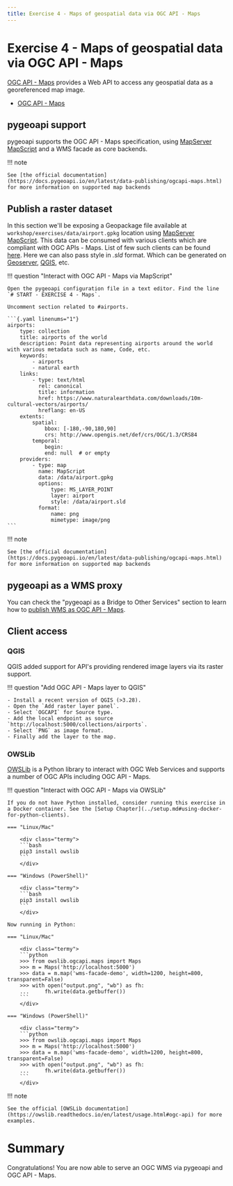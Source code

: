 ```yaml
---
title: Exercise 4 - Maps of geospatial data via OGC API - Maps
---
```


# Exercise 4 - Maps of geospatial data via OGC API - Maps

[OGC API - Maps](https://ogcapi.ogc.org/maps) provides a Web API to access
any geospatial data as a georeferenced map image.

* [OGC API - Maps](https://docs.ogc.org/DRAFTS/20-058.html)

## pygeoapi support

pygeoapi supports the OGC API - Maps specification, using [MapServer MapScript](https://www.mapserver.org/mapscript) and a WMS facade as core backends.

!!! note

    See [the official documentation](https://docs.pygeoapi.io/en/latest/data-publishing/ogcapi-maps.html) for more information on supported map backends

## Publish a raster dataset

In this section we'll be exposing a Geopackage file available at `workshop/exercises/data/airport.gpkg` location using [MapServer MapScript](https://www.mapserver.org/mapscript). This data can be consumed with various clients which are compliant with OGC APIs - Maps. List of few such clients can be found [here](https://github.com/opengeospatial/ogcapi-maps/blob/master/implementations.adoc#clients). Here we can also pass style in *.sld* format. Which can be generated on [Geoserver](https://docs.geoserver.org/stable/en/user/styling/index.html), [QGIS](https://www.qgistutorials.com/en/docs/3/basic_vector_styling.html), etc. 
 
!!! question "Interact with OGC API - Maps via MapScript"

    Open the pygeoapi configuration file in a text editor. Find the line `# START - EXERCISE 4 - Maps`.

    Uncomment section related to #airports.

    ```{.yaml linenums="1"}
    airports:
        type: collection
        title: airports of the world
        description: Point data representing airports around the world with various metadata such as name, Code, etc.
        keywords:
            - airports
            - natural earth
        links:
            - type: text/html
              rel: canonical
              title: information
              href: https://www.naturalearthdata.com/downloads/10m-cultural-vectors/airports/
              hreflang: en-US
        extents:
            spatial:
                bbox: [-180,-90,180,90]
                crs: http://www.opengis.net/def/crs/OGC/1.3/CRS84
            temporal:
                begin:
                end: null  # or empty
        providers:
            - type: map
              name: MapScript
              data: /data/airport.gpkg
              options:
                  type: MS_LAYER_POINT
                  layer: airport
                  style: /data/airport.sld
              format:
                  name: png
                  mimetype: image/png
    ```

!!! note

    See [the official documentation](https://docs.pygeoapi.io/en/latest/data-publishing/ogcapi-maps.html) for more information on supported map backends

## pygeoapi as a WMS proxy

You can check the "pygeoapi as a Bridge to Other Services" section to learn how to [publish WMS as OGC API - Maps](../advanced/bridges.md#publishing-wms-as-ogc-api-maps).

## Client access

### QGIS

QGIS added support for API's providing rendered image layers via its raster support. 

!!! question "Add OGC API - Maps layer to QGIS"

    - Install a recent version of QGIS (>3.28). 
    - Open the `Add raster layer panel`.
    - Select `OGCAPI` for Source type.
    - Add the local endpoint as source `http://localhost:5000/collections/airports`.
    - Select `PNG` as image format.
    - Finally add the layer to the map.

### OWSLib

[OWSLib](https://owslib.readthedocs.io) is a Python library to interact with OGC Web Services and supports a number of OGC APIs including OGC API - Maps.

!!! question "Interact with OGC API - Maps via OWSLib"

    If you do not have Python installed, consider running this exercise in a Docker container. See the [Setup Chapter](../setup.md#using-docker-for-python-clients).

    === "Linux/Mac"

        <div class="termy">
        ```bash
        pip3 install owslib
        ```
        </div>

    === "Windows (PowerShell)"

        <div class="termy">
        ```bash
        pip3 install owslib
        ```
        </div>

    Now running in Python:

    === "Linux/Mac"

        <div class="termy">
        ```python
        >>> from owslib.ogcapi.maps import Maps
        >>> m = Maps('http://localhost:5000')
        >>> data = m.map('wms-facade-demo', width=1200, height=800, transparent=False)
        >>> with open("output.png", "wb") as fh:
        ...     fh.write(data.getbuffer())
        ```
        </div>

    === "Windows (PowerShell)"

        <div class="termy">
        ```python
        >>> from owslib.ogcapi.maps import Maps
        >>> m = Maps('http://localhost:5000')
        >>> data = m.map('wms-facade-demo', width=1200, height=800, transparent=False)
        >>> with open("output.png", "wb") as fh:
        ...     fh.write(data.getbuffer())
        ```
        </div>

!!! note

    See the official [OWSLib documentation](https://owslib.readthedocs.io/en/latest/usage.html#ogc-api) for more examples.

# Summary

Congratulations! You are now able to serve an OGC WMS via pygeoapi and OGC API - Maps.
